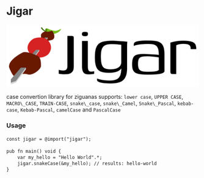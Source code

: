 # Jigar
![logo](/media/logo.png)

case convertion library for ziguanas
supports: `lower case`, `UPPER CASE`, `MACRO\_CASE`, `TRAIN-CASE`, `snake\_case`, `snake\_Camel`, `Snake\_Pascal`, `kebab-case`, `Kebab-Pascal`, `camelCase` and `PascalCase`

### Usage

```zig
const jigar = @import("jigar");

pub fn main() void {
	var my_hello = "Hello World".*;
	jigar.snakeCase(&my_hello); // results: hello-world
}
```
